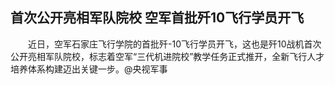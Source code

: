 ## 首次公开亮相军队院校 空军首批歼10飞行学员开飞
　　近日，空军石家庄飞行学院的首批歼-10飞行学员开飞，这也是歼10战机首次公开亮相军队院校，标志着空军“三代机进院校”教学任务正式推开，全新飞行人才培养体系构建迈出关键一步。@央视军事

